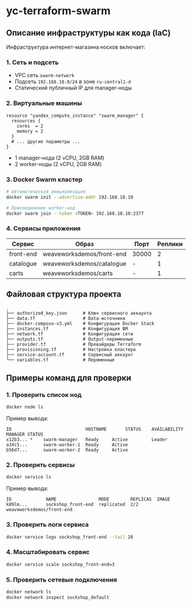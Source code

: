 # yc-terraform-swarm
## Описание инфраструктуры как кода (IaC)

Инфраструктура интернет-магазина носков включает:

### 1. **Сеть и подсеть**
- VPC сеть `swarm-network`
- Подсеть `192.168.10.0/24` в зоне `ru-central1-d`
- Статический публичный IP для manager-ноды

### 2. **Виртуальные машины**
```hcl
resource "yandex_compute_instance" "swarm_manager" {
  resources {
    cores  = 2
    memory = 2
  }
  # ... другие параметры ...
}
```
- 1 manager-нода (2 vCPU, 2GB RAM)
- 2 worker-ноды (2 vCPU, 2GB RAM)

### 3. **Docker Swarm кластер**
```bash
# Автоматическая инициализация
docker swarm init --advertise-addr 192.168.10.10

# Присоединение worker-нод
docker swarm join --token <TOKEN> 192.168.10.10:2377
```

### 4. **Сервисы приложения**
| Сервис          | Образ                          | Порт  | Реплики |
|-----------------|--------------------------------|-------|---------|
| front-end       | weaveworksdemos/front-end      | 30000 | 2       |
| catalogue       | weaveworksdemos/catalogue      | -     | 1       |
| carts           | weaveworksdemos/carts          | -     | 1       |

## Файловая структура проекта

```
.
├── authorized_key.json      # Ключ сервисного аккаунта
├── data.tf                  # Data-источники
├── docker-compose-v3.yml    # Конфигурация Docker Stack
├── instances.tf             # Конфигурация ВМ
├── network.tf               # Конфигурация сети
├── outputs.tf               # Output-переменные
├── provider.tf              # Провайдеры Terraform
├── provisioning.tf          # Настройка кластера
├── service-account.tf       # Сервисный аккаунт
└── variables.tf             # Переменные
```

## Примеры команд для проверки

### 1. Проверить список нод
```bash
docker node ls
```
Пример вывода:
```
ID                            HOSTNAME       STATUS    AVAILABILITY   MANAGER STATUS
x12b3... *    swarm-manager   Ready     Active         Leader
a34c5...      swarm-worker-1  Ready     Active  
b56d7...      swarm-worker-2  Ready     Active
```

### 2. Проверить сервисы
```bash
docker service ls
```
Пример вывода:
```
ID             NAME                MODE        REPLICAS  IMAGE
k89lm...       sockshop_front-end  replicated  2/2       weaveworksdemos/front-end
```

### 3. Проверить логи сервиса
```bash
docker service logs sockshop_front-end --tail 20
```

### 4. Масштабировать сервис
```bash
docker service scale sockshop_front-end=3
```

### 5. Проверить сетевые подключения
```bash
docker network ls
docker network inspect sockshop_default
```